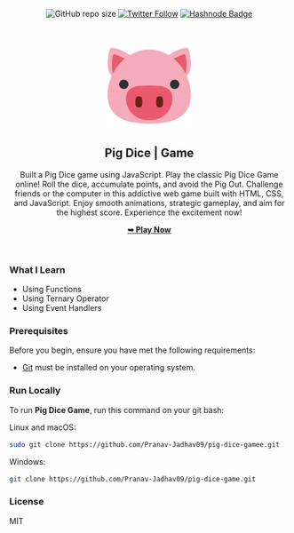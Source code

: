 <div align="center">

![GitHub repo size](https://img.shields.io/github/repo-size/Pranav-Jadhav09/pig-dice-game)
[![Twitter Follow](https://img.shields.io/twitter/follow/Pranav_Jadhav09?style=social)](https://twitter.com/Pranav_Jadhav09)
[![Hashnode Badge](https://img.shields.io/badge/Read_What_I_learn-2962FF?style=social&logo=hashnode&logoColor=blue)](https://thejrpranav09.hashnode.dev/how-to-make-rock-paper-scissor-game-using-javascript)

<br />
<br />

<img src="./assets/favicon_io/android-chrome-192x192.png" style="width: 150px">

<h2 align="center">Pig Dice | Game</h2>
Built a Pig Dice game using JavaScript.
Play the classic Pig Dice Game online! Roll the dice, accumulate points, and avoid the Pig Out. Challenge friends or the computer in this addictive web game built with HTML, CSS, and JavaScript. Enjoy smooth animations, strategic gameplay, and aim for the highest score. Experience the excitement now!

<a href="https://pig-dice-game-jrpranav.netlify.app/"><strong>➥ Play Now</strong></a>

</div>

<br />

### What I Learn

- Using Functions
- Using Ternary Operator
- Using Event Handlers

### Prerequisites

Before you begin, ensure you have met the following requirements:

- [Git](https://git-scm.com/downloads "Download Git") must be installed on your operating system.

### Run Locally

To run **Pig Dice Game**, run this command on your git bash:

Linux and macOS:

```bash
sudo git clone https://github.com/Pranav-Jadhav09/pig-dice-gamee.git
```

Windows:

```bash
git clone https://github.com/Pranav-Jadhav09/pig-dice-game.git
```

### License

MIT
